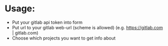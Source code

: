 # Usage:

* Put your gitlab api token into form
* Put url to your gitlab web-url (scheme is allowed) (e.g. https://gitlab.com | gitlab.com)
* Choose which projects you want to get info about
